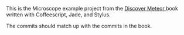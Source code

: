 This is the Microscope example project from the [Discover Meteor ](http://discovermeteor.com) book written with Coffeescript, Jade, and Stylus.

The commits should match up with the commits in the book.
